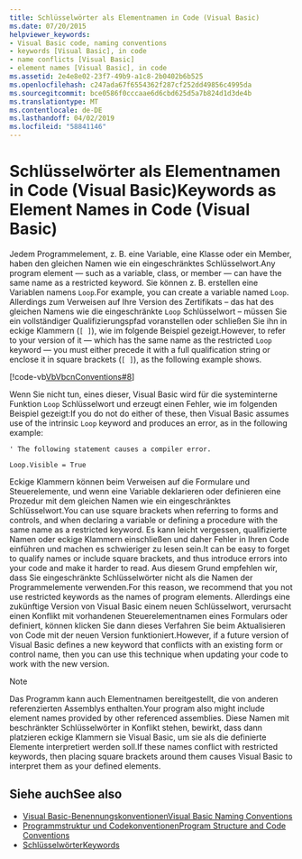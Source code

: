 ```yaml
---
title: Schlüsselwörter als Elementnamen in Code (Visual Basic)
ms.date: 07/20/2015
helpviewer_keywords:
- Visual Basic code, naming conventions
- keywords [Visual Basic], in code
- name conflicts [Visual Basic]
- element names [Visual Basic], in code
ms.assetid: 2e4e8e02-23f7-49b9-a1c8-2b0402b6b525
ms.openlocfilehash: c247ada67f6554362f287cf252dd49856c4995da
ms.sourcegitcommit: bce0586f0cccaae6d6cbd625d5a7b824d1d3de4b
ms.translationtype: MT
ms.contentlocale: de-DE
ms.lasthandoff: 04/02/2019
ms.locfileid: "58841146"
---
```

# <a name="keywords-as-element-names-in-code-visual-basic"></a><span data-ttu-id="fc728-102">Schlüsselwörter als Elementnamen in Code (Visual Basic)</span><span class="sxs-lookup"><span data-stu-id="fc728-102">Keywords as Element Names in Code (Visual Basic)</span></span>
<span data-ttu-id="fc728-103">Jedem Programmelement, z. B. eine Variable, eine Klasse oder ein Member, haben den gleichen Namen wie ein eingeschränktes Schlüsselwort.</span><span class="sxs-lookup"><span data-stu-id="fc728-103">Any program element — such as a variable, class, or member — can have the same name as a restricted keyword.</span></span> <span data-ttu-id="fc728-104">Sie können z. B. erstellen eine Variablen namens `Loop`.</span><span class="sxs-lookup"><span data-stu-id="fc728-104">For example, you can create a variable named `Loop`.</span></span> <span data-ttu-id="fc728-105">Allerdings zum Verweisen auf Ihre Version des Zertifikats – das hat des gleichen Namens wie die eingeschränkte `Loop` Schlüsselwort – müssen Sie ein vollständiger Qualifizierungspfad voranstellen oder schließen Sie ihn in eckige Klammern (`[ ]`), wie im folgende Beispiel gezeigt.</span><span class="sxs-lookup"><span data-stu-id="fc728-105">However, to refer to your version of it — which has the same name as the restricted `Loop` keyword — you must either precede it with a full qualification string or enclose it in square brackets (`[ ]`), as the following example shows.</span></span>  
  
 [!code-vb[VbVbcnConventions#8](~/samples/snippets/visualbasic/VS_Snippets_VBCSharp/VbVbcnConventions/VB/Class1.vb#8)]  
  
 <span data-ttu-id="fc728-106">Wenn Sie nicht tun, eines dieser, Visual Basic wird für die systeminterne Funktion `Loop` Schlüsselwort und erzeugt einen Fehler, wie im folgenden Beispiel gezeigt:</span><span class="sxs-lookup"><span data-stu-id="fc728-106">If you do not do either of these, then Visual Basic assumes use of the intrinsic `Loop` keyword and produces an error, as in the following example:</span></span>  
  
 `' The following statement causes a compiler error.`  
  
 `Loop.Visible = True`  
  
 <span data-ttu-id="fc728-107">Eckige Klammern können beim Verweisen auf die Formulare und Steuerelemente, und wenn eine Variable deklarieren oder definieren eine Prozedur mit dem gleichen Namen wie ein eingeschränktes Schlüsselwort.</span><span class="sxs-lookup"><span data-stu-id="fc728-107">You can use square brackets when referring to forms and controls, and when declaring a variable or defining a procedure with the same name as a restricted keyword.</span></span> <span data-ttu-id="fc728-108">Es kann leicht vergessen, qualifizierte Namen oder eckige Klammern einschließen und daher Fehler in Ihren Code einführen und machen es schwieriger zu lesen sein.</span><span class="sxs-lookup"><span data-stu-id="fc728-108">It can be easy to forget to qualify names or include square brackets, and thus introduce errors into your code and make it harder to read.</span></span> <span data-ttu-id="fc728-109">Aus diesem Grund empfehlen wir, dass Sie eingeschränkte Schlüsselwörter nicht als die Namen der Programmelemente verwenden.</span><span class="sxs-lookup"><span data-stu-id="fc728-109">For this reason, we recommend that you not use restricted keywords as the names of program elements.</span></span> <span data-ttu-id="fc728-110">Allerdings eine zukünftige Version von Visual Basic einem neuen Schlüsselwort, verursacht einen Konflikt mit vorhandenen Steuerelementnamen eines Formulars oder definiert, können klicken Sie dann dieses Verfahren Sie beim Aktualisieren von Code mit der neuen Version funktioniert.</span><span class="sxs-lookup"><span data-stu-id="fc728-110">However, if a future version of Visual Basic defines a new keyword that conflicts with an existing form or control name, then you can use this technique when updating your code to work with the new version.</span></span>  
  
> [!NOTE]
>  <span data-ttu-id="fc728-111">Das Programm kann auch Elementnamen bereitgestellt, die von anderen referenzierten Assemblys enthalten.</span><span class="sxs-lookup"><span data-stu-id="fc728-111">Your program also might include element names provided by other referenced assemblies.</span></span> <span data-ttu-id="fc728-112">Diese Namen mit beschränkter Schlüsselwörter in Konflikt stehen, bewirkt, dass dann platzieren eckige Klammern sie Visual Basic, um sie als die definierte Elemente interpretiert werden soll.</span><span class="sxs-lookup"><span data-stu-id="fc728-112">If these names conflict with restricted keywords, then placing square brackets around them causes Visual Basic to interpret them as your defined elements.</span></span>  
  
## <a name="see-also"></a><span data-ttu-id="fc728-113">Siehe auch</span><span class="sxs-lookup"><span data-stu-id="fc728-113">See also</span></span>

- [<span data-ttu-id="fc728-114">Visual Basic-Benennungskonventionen</span><span class="sxs-lookup"><span data-stu-id="fc728-114">Visual Basic Naming Conventions</span></span>](../../../visual-basic/programming-guide/program-structure/naming-conventions.md)
- [<span data-ttu-id="fc728-115">Programmstruktur und Codekonventionen</span><span class="sxs-lookup"><span data-stu-id="fc728-115">Program Structure and Code Conventions</span></span>](../../../visual-basic/programming-guide/program-structure/program-structure-and-code-conventions.md)
- [<span data-ttu-id="fc728-116">Schlüsselwörter</span><span class="sxs-lookup"><span data-stu-id="fc728-116">Keywords</span></span>](../../../visual-basic/language-reference/keywords/index.md)
